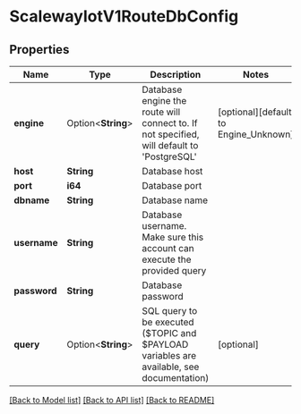 # ScalewayIotV1RouteDbConfig

## Properties

Name | Type | Description | Notes
------------ | ------------- | ------------- | -------------
**engine** | Option<**String**> | Database engine the route will connect to. If not specified, will default to 'PostgreSQL' | [optional][default to Engine_Unknown]
**host** | **String** | Database host | 
**port** | **i64** | Database port | 
**dbname** | **String** | Database name | 
**username** | **String** | Database username. Make sure this account can execute the provided query | 
**password** | **String** | Database password | 
**query** | Option<**String**> | SQL query to be executed ($TOPIC and $PAYLOAD variables are available, see documentation) | [optional]

[[Back to Model list]](../README.md#documentation-for-models) [[Back to API list]](../README.md#documentation-for-api-endpoints) [[Back to README]](../README.md)


